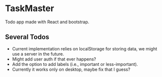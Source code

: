 # TaskMaster

Todo app made with React and bootstrap.

## Several Todos

- Current implementation relies on localStorage for storing data, we might use a server in the future.
- Might add user auth if that ever happens?
- Add the option to add labels (i.e., important or less-important).
- Currently it works only on desktop, maybe fix that I guess?
